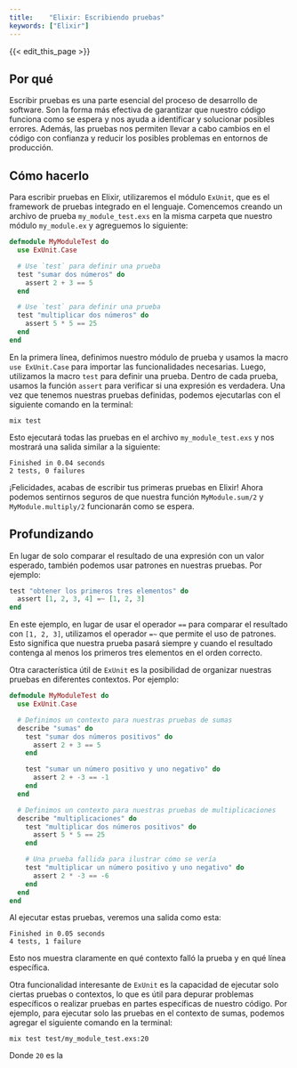 ```yaml
---
title:    "Elixir: Escribiendo pruebas"
keywords: ["Elixir"]
---
```


{{< edit_this_page >}}

## Por qué

Escribir pruebas es una parte esencial del proceso de desarrollo de software. Son la forma más efectiva de garantizar que nuestro código funciona como se espera y nos ayuda a identificar y solucionar posibles errores. Además, las pruebas nos permiten llevar a cabo cambios en el código con confianza y reducir los posibles problemas en entornos de producción.

## Cómo hacerlo

Para escribir pruebas en Elixir, utilizaremos el módulo `ExUnit`, que es el framework de pruebas integrado en el lenguaje. Comencemos creando un archivo de prueba `my_module_test.exs` en la misma carpeta que nuestro módulo `my_module.ex` y agreguemos lo siguiente:

```elixir
defmodule MyModuleTest do
  use ExUnit.Case

  # Use `test` para definir una prueba
  test "sumar dos números" do
    assert 2 + 3 == 5
  end

  # Use `test` para definir una prueba
  test "multiplicar dos números" do
    assert 5 * 5 == 25
  end
end
```

En la primera línea, definimos nuestro módulo de prueba y usamos la macro `use ExUnit.Case` para importar las funcionalidades necesarias. Luego, utilizamos la macro `test` para definir una prueba. Dentro de cada prueba, usamos la función `assert` para verificar si una expresión es verdadera. Una vez que tenemos nuestras pruebas definidas, podemos ejecutarlas con el siguiente comando en la terminal:

```
mix test
```

Esto ejecutará todas las pruebas en el archivo `my_module_test.exs` y nos mostrará una salida similar a la siguiente:

```
Finished in 0.04 seconds
2 tests, 0 failures
```

¡Felicidades, acabas de escribir tus primeras pruebas en Elixir! Ahora podemos sentirnos seguros de que nuestra función `MyModule.sum/2` y `MyModule.multiply/2` funcionarán como se espera.

## Profundizando

En lugar de solo comparar el resultado de una expresión con un valor esperado, también podemos usar patrones en nuestras pruebas. Por ejemplo:

```elixir
test "obtener los primeros tres elementos" do
  assert [1, 2, 3, 4] =~ [1, 2, 3]
end
```

En este ejemplo, en lugar de usar el operador `==` para comparar el resultado con `[1, 2, 3]`, utilizamos el operador `=~` que permite el uso de patrones. Esto significa que nuestra prueba pasará siempre y cuando el resultado contenga al menos los primeros tres elementos en el orden correcto.

Otra característica útil de `ExUnit` es la posibilidad de organizar nuestras pruebas en diferentes contextos. Por ejemplo:

```elixir
defmodule MyModuleTest do
  use ExUnit.Case

  # Definimos un contexto para nuestras pruebas de sumas
  describe "sumas" do
    test "sumar dos números positivos" do
      assert 2 + 3 == 5
    end

    test "sumar un número positivo y uno negativo" do
      assert 2 + -3 == -1
    end
  end

  # Definimos un contexto para nuestras pruebas de multiplicaciones
  describe "multiplicaciones" do
    test "multiplicar dos números positivos" do
      assert 5 * 5 == 25
    end

    # Una prueba fallida para ilustrar cómo se vería
    test "multiplicar un número positivo y uno negativo" do
      assert 2 * -3 == -6
    end
  end
end
```

Al ejecutar estas pruebas, veremos una salida como esta:

```
Finished in 0.05 seconds
4 tests, 1 failure
```

Esto nos muestra claramente en qué contexto falló la prueba y en qué línea específica.

Otra funcionalidad interesante de `ExUnit` es la capacidad de ejecutar solo ciertas pruebas o contextos, lo que es útil para depurar problemas específicos o realizar pruebas en partes específicas de nuestro código. Por ejemplo, para ejecutar solo las pruebas en el contexto de sumas, podemos agregar el siguiente comando en la terminal:

```
mix test test/my_module_test.exs:20
```

Donde `20` es la